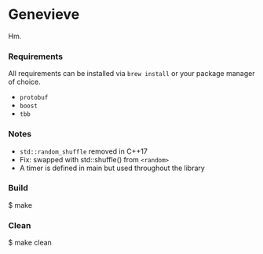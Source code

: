 # Genevieve

Hm.

### Requirements

All requirements can be installed via `brew install` or your package manager of
choice.
 - `protobuf`
 - `boost`
 - `tbb`

### Notes
 - `std::random_shuffle` removed in C++17
  - Fix: swapped with std::shuffle() from `<random>`
 - A timer is defined in main but used throughout the library

### Build
  $ make

### Clean
  $ make clean
